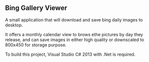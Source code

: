 ﻿## Bing Gallery Viewer

A small application that will download and save bing daily images to desktop.

It offers a monthly calendar view to brows ethe pictures by day they release, and can save 
images in either high quality or downscaled to 800x450 for storage purpose.

To build this project,  Visual Studio C# 2013 with .Net is required.
